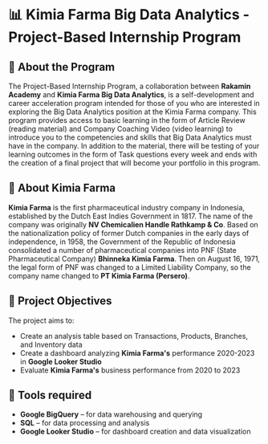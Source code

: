 # 📊 Kimia Farma Big Data Analytics - Project-Based Internship Program

## 📌 About the Program
The Project-Based Internship Program, a collaboration between **Rakamin Academy** and **Kimia Farma Big Data Analytics**, is a self-development and career acceleration program intended for those of you who are interested in exploring the Big Data Analytics position at the Kimia Farma company. This program provides access to basic learning in the form of Article Review (reading material) and Company Coaching Video (video learning) to introduce you to the competencies and skills that Big Data Analytics must have in the company. In addition to the material, there will be testing of your learning outcomes in the form of Task questions every week and ends with the creation of a final project that will become your portfolio in this program.

## 🏢 About Kimia Farma

**Kimia Farma** is the first pharmaceutical industry company in Indonesia, established by the Dutch East Indies Government in 1817. The name of the company was originally **NV Chemicalien Handle Rathkamp & Co**. Based on the nationalization policy of former Dutch companies in the early days of independence, in 1958, the Government of the Republic of Indonesia consolidated a number of pharmaceutical companies into PNF (State Pharmaceutical Company) **Bhinneka Kimia Farma**. Then on August 16, 1971, the legal form of PNF was changed to a Limited Liability Company, so the company name changed to **PT Kimia Farma (Persero)**.

## 🎯 Project Objectives

The project aims to:
- Create an analysis table based on Transactions, Products, Branches, and Inventory data
- Create a dashboard analyzing **Kimia Farma's** performance 2020-2023 in **Google Looker Studio**
- Evaluate **Kimia Farma's** business performance from 2020 to 2023

## 🧰 Tools required

- **Google BigQuery** – for data warehousing and querying
- **SQL** – for data processing and analysis
- **Google Looker Studio** – for dashboard creation and data visualization
